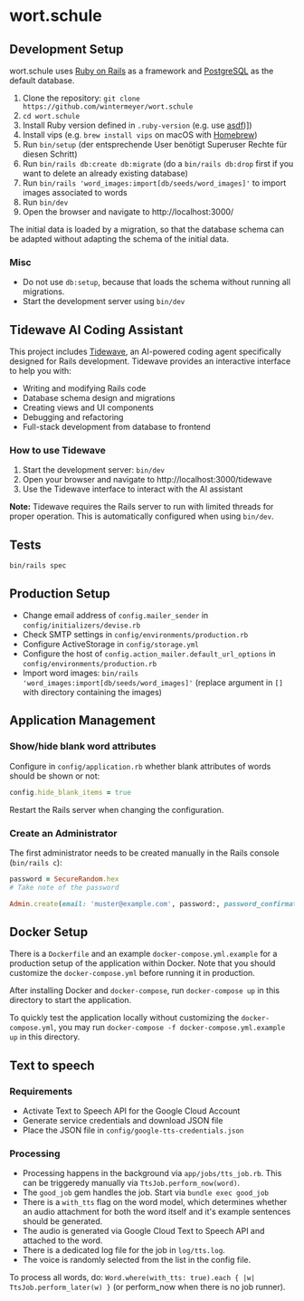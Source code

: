 # wort.schule

## Development Setup

wort.schule uses [Ruby on Rails](https://rubyonrails.org/) as a framework and [PostgreSQL](https://www.postgresql.org) as the default database.

1. Clone the repository:
    `git clone https://github.com/wintermeyer/wort.schule`
2. `cd wort.schule`
3. Install Ruby version defined in `.ruby-version`
 (e.g. use [asdf](https://asdf-vm.com/))])
4. Install vips
 (e.g. `brew install vips` on macOS with [Homebrew](https://brew.sh))
5. Run `bin/setup` (der entsprechende User benötigt Superuser Rechte für diesen Schritt)
6. Run `bin/rails db:create db:migrate`
 (do a `bin/rails db:drop` first if you want to delete an already existing database)
7. Run `bin/rails 'word_images:import[db/seeds/word_images]'` to import images associated to words
8. Run `bin/dev`
9. Open the browser and navigate to http://localhost:3000/

The initial data is loaded by a migration, so that the database schema can be adapted without adapting the schema of the initial data.

### Misc

- Do not use `db:setup`, because that loads the schema without running all migrations.
- Start the development server using `bin/dev`

## Tidewave AI Coding Assistant

This project includes [Tidewave](https://github.com/tidewave-ai/tidewave_rails), an AI-powered coding agent specifically designed for Rails development. Tidewave provides an interactive interface to help you with:

- Writing and modifying Rails code
- Database schema design and migrations
- Creating views and UI components
- Debugging and refactoring
- Full-stack development from database to frontend

### How to use Tidewave

1. Start the development server: `bin/dev`
2. Open your browser and navigate to http://localhost:3000/tidewave
3. Use the Tidewave interface to interact with the AI assistant

**Note:** Tidewave requires the Rails server to run with limited threads for proper operation. This is automatically configured when using `bin/dev`.

## Tests

```
bin/rails spec
```

## Production Setup

- Change email address of `config.mailer_sender` in `config/initializers/devise.rb`
- Check SMTP settings in `config/environments/production.rb`
- Configure ActiveStorage in `config/storage.yml`
- Configure the host of `config.action_mailer.default_url_options` in `config/environments/production.rb`
- Import word images: `bin/rails 'word_images:import[db/seeds/word_images]'` (replace argument in `[]` with directory containing the images)

## Application Management

### Show/hide blank word attributes

Configure in `config/application.rb` whether blank attributes of words should be shown or not:

```ruby
config.hide_blank_items = true
```

Restart the Rails server when changing the configuration.

### Create an Administrator

The first administrator needs to be created manually in the Rails console (`bin/rails c`):

```ruby
password = SecureRandom.hex
# Take note of the password

Admin.create(email: 'muster@example.com', password:, password_confirmation: password)
```

## Docker Setup

There is a `Dockerfile` and an example `docker-compose.yml.example` for a production setup of the application within Docker. Note that you should customize the `docker-compose.yml` before running it in production.

After installing Docker and `docker-compose`, run `docker-compose up` in this directory to start the application.

To quickly test the application locally without customizing the `docker-compose.yml`, you may run `docker-compose -f docker-compose.yml.example up` in this directory.


## Text to speech

### Requirements

- Activate Text to Speech API for the Google Cloud Account
- Generate service credentials and download JSON file
- Place the JSON file in `config/google-tts-credentials.json`

### Processing

- Processing happens in the background via `app/jobs/tts_job.rb`. This can be triggeredy manually via `TtsJob.perform_now(word)`.
- The `good_job` gem handles the job. Start via `bundle exec good_job`
- There is a `with_tts` flag on the word model, which determines whether an audio attachment for both the word itself and it's example sentences should be generated.
- The audio is generated via Google Cloud Text to Speech API and attached to the word.
- There is a dedicated log file for the job in `log/tts.log`.
- The voice is randomly selected from the list in the config file.

To process all words, do: `Word.where(with_tts: true).each { |w| TtsJob.perform_later(w) }` (or perform_now when there is no job runner).
